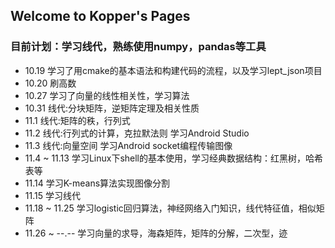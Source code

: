 ## Welcome to Kopper's Pages
### 目前计划：学习线代，熟练使用numpy，pandas等工具

- 10.19  学习了用cmake的基本语法和构建代码的流程，以及学习lept_json项目
- 10.20  刷高数
- 10.27  学习了向量的线性相关性，学习算法
- 10.31  线代:分块矩阵，逆矩阵定理及相关性质
- 11.1   线代:矩阵的秩，行列式
- 11.2   线代:行列式的计算，克拉默法则 学习Android Studio
- 11.3   线代:向量空间 学习Android socket编程传输图像
- 11.4 ~ 11.13
         学习Linux下shell的基本使用，学习经典数据结构：红黑树，哈希表等
- 11.14  学习K-means算法实现图像分割
- 11.15  学习线代
- 11.18 ~ 11.25
         学习logistic回归算法，神经网络入门知识，线代特征值，相似矩阵
- 11.26 ~ --.--
         学习向量的求导，海森矩阵，矩阵的分解，二次型，迹



